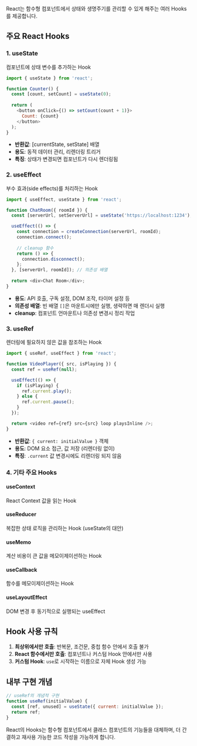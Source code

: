 

React는 함수형 컴포넌트에서 상태와 생명주기를 관리할 수 있게 해주는 여러 Hooks를 제공합니다.

## 주요 React Hooks

### 1. useState
컴포넌트에 상태 변수를 추가하는 Hook

```javascript
import { useState } from 'react';

function Counter() {
  const [count, setCount] = useState(0);
  
  return (
    <button onClick={() => setCount(count + 1)}>
      Count: {count}
    </button>
  );
}
```

- **반환값**: [currentState, setState] 배열
- **용도**: 동적 데이터 관리, 리렌더링 트리거
- **특징**: 상태가 변경되면 컴포넌트가 다시 렌더링됨

### 2. useEffect
부수 효과(side effects)를 처리하는 Hook

```javascript
import { useEffect, useState } from 'react';

function ChatRoom({ roomId }) {
  const [serverUrl, setServerUrl] = useState('https://localhost:1234');

  useEffect(() => {
    const connection = createConnection(serverUrl, roomId);
    connection.connect();
    
    // cleanup 함수
    return () => {
      connection.disconnect();
    };
  }, [serverUrl, roomId]); // 의존성 배열
  
  return <div>Chat Room</div>;
}
```

- **용도**: API 호출, 구독 설정, DOM 조작, 타이머 설정 등
- **의존성 배열**: 빈 배열 `[]`은 마운트시에만 실행, 생략하면 매 렌더시 실행
- **cleanup**: 컴포넌트 언마운트나 의존성 변경시 정리 작업

### 3. useRef
렌더링에 필요하지 않은 값을 참조하는 Hook

```javascript
import { useRef, useEffect } from 'react';

function VideoPlayer({ src, isPlaying }) {
  const ref = useRef(null);

  useEffect(() => {
    if (isPlaying) {
      ref.current.play();
    } else {
      ref.current.pause();
    }
  });

  return <video ref={ref} src={src} loop playsInline />;
}
```

- **반환값**: `{ current: initialValue }` 객체
- **용도**: DOM 요소 접근, 값 저장 (리렌더링 없이)
- **특징**: `.current` 값 변경시에도 리렌더링 되지 않음

### 4. 기타 주요 Hooks

#### useContext
React Context 값을 읽는 Hook

#### useReducer
복잡한 상태 로직을 관리하는 Hook (useState의 대안)

#### useMemo
계산 비용이 큰 값을 메모이제이션하는 Hook

#### useCallback
함수를 메모이제이션하는 Hook

#### useLayoutEffect
DOM 변경 후 동기적으로 실행되는 useEffect

## Hook 사용 규칙

1. **최상위에서만 호출**: 반복문, 조건문, 중첩 함수 안에서 호출 불가
2. **React 함수에서만 호출**: 컴포넌트나 커스텀 Hook 안에서만 사용
3. **커스텀 Hook**: `use`로 시작하는 이름으로 자체 Hook 생성 가능

## 내부 구현 개념

```javascript
// useRef의 개념적 구현
function useRef(initialValue) {
  const [ref, unused] = useState({ current: initialValue });
  return ref;
}
```

React의 Hooks는 함수형 컴포넌트에서 클래스 컴포넌트의 기능들을 대체하며, 더 간결하고 재사용 가능한 코드 작성을 가능하게 합니다.